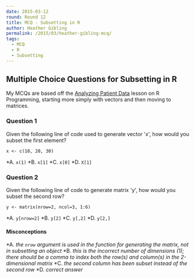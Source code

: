 ```yaml
---
date: 2015-03-12
round: Round 12
title: MCQ - Subsetting in R
author: Heather Gibling
permalink: /2015/03/heather-gibling-mcq/
tags:
  - MCQ
  - R
  - Subsetting
---
```


## Multiple Choice Questions for Subsetting in R

My MCQs are based off the [Analyzing Patient Data](http://swcarpentry.github.io/r-novice-inflammation/01-starting-with-data.html) lesson on R Programming, starting more simply with vectors and then moving to matrices.

### Question 1
Given the following line of code used to generate vector 'x', how would you subset the first element?

`x <- c(10, 20, 30)`

*A. `x(1)`
*B. `x[1]`
*C. `x[0]`
*D. `X[1]`

### Question 2
Given the following line of code to generate matrix 'y', how would you subset the second row?

`y <- matrix(nrow=2, ncol=3, 1:6)`

*A. `y[nrow=2]`
*B. `y[2]` 
*C. `y[,2]` 
*D. `y[2,]`

#### Misconceptions

*A. _the `nrow` argument is used in the function for generating the matrix, not in subsetting an object_
*B. _this is the incorrect number of dimensions (1); there should be a comma to index both the row(s) and column(s) in the 2-dimensional matrix_
*C. _the second column has been subset instead of the second row_
*D. _correct answer_